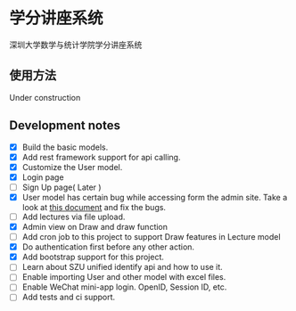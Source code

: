 # 学分讲座系统
深圳大学数学与统计学院学分讲座系统

## 使用方法
Under construction

## Development notes
- [x] Build the basic models.
- [x] Add rest framework support for api calling.
- [x] Customize the User model. 
- [x] Login page
- [ ] Sign Up page( Later )
- [x] User model has certain bug while accessing form the admin site. 
Take a look at [this document](https://docs.djangoproject.com/en/2.2/topics/auth/customizing/) and fix the bugs.
- [ ] Add lectures via file upload.
- [x] Admin view on Draw and draw function
- [ ] Add cron job to this project to support Draw features in Lecture model
- [x] Do authentication first before any other action.
- [x] Add bootstrap support for this project.
- [ ] Learn about SZU unified identify api and how to use it.
- [ ] Enable importing User and other model with excel files.
- [ ] Enable WeChat mini-app login. OpenID, Session ID, etc.
- [ ] Add tests and ci support.
